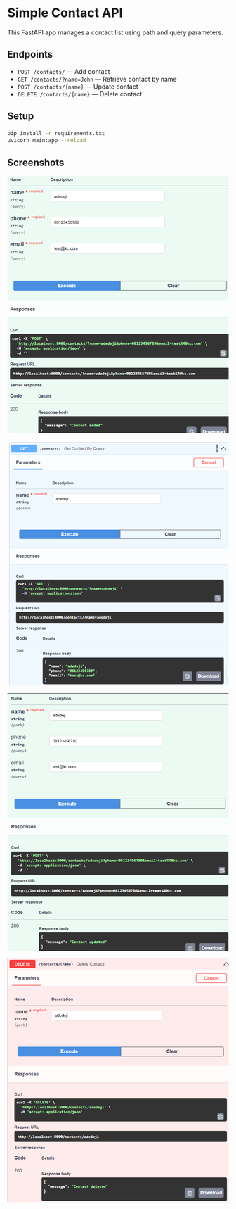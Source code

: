 # Simple Contact API

This FastAPI app manages a contact list using path and query parameters.

## Endpoints

- `POST /contacts/` — Add contact
- `GET /contacts/?name=John` — Retrieve contact by name
- `POST /contacts/{name}` — Update contact
- `DELETE /contacts/{name}` — Delete contact

## Setup

```bash
pip install -r requirements.txt
uvicorn main:app --reload
```

## Screenshots

![](../images/add-contact.png)

![](../images/search-contact.png)

![](../images/update-contact.png)

![](../images/delete-contact.png)
